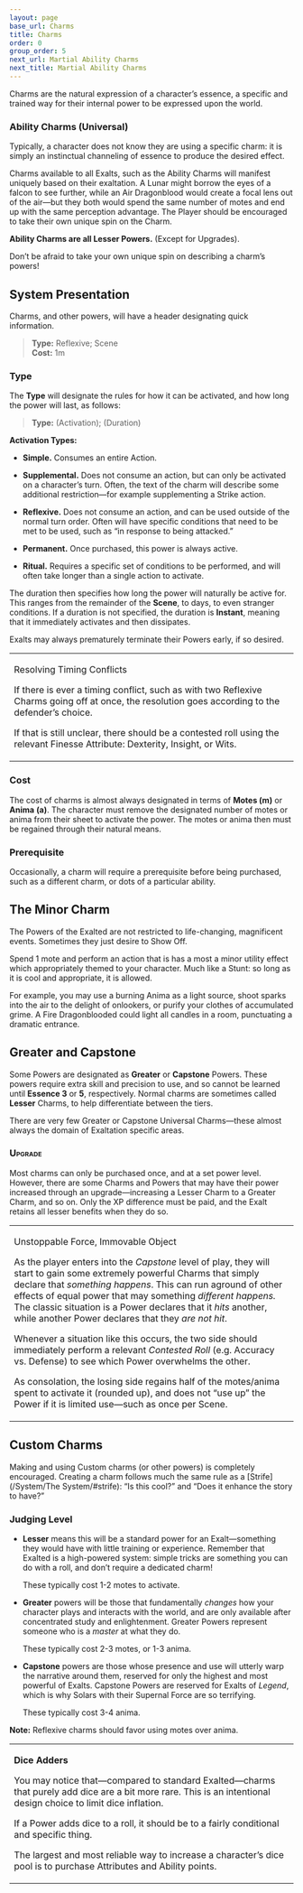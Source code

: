 ```yaml
---
layout: page
base_url: Charms
title: Charms
order: 0
group_order: 5
next_url: Martial Ability Charms
next_title: Martial Ability Charms
---
```


Charms are the natural expression of a character’s essence, a specific
and trained way for their internal power to be expressed upon the world.

### Ability Charms (Universal)

Typically, a character does not know they are using a specific charm: it
is simply an instinctual channeling of essence to produce the desired
effect.

Charms available to all Exalts, such as the Ability Charms will manifest
uniquely based on their exaltation. A Lunar might borrow the eyes of a
falcon to see further, while an Air Dragonblood would create a focal
lens out of the air—but they both would spend the same number of motes
and end up with the same perception advantage. The Player should be
encouraged to take their own unique spin on the Charm.

**Ability Charms are all Lesser Powers.** (Except for Upgrades).

Don’t be afraid to take your own unique spin on describing a charm’s
powers!

System Presentation
-------------------

Charms, and other powers, will have a header designating quick
information.

> **Type:** Reflexive; Scene  
> **Cost:** 1m

### Type

The **Type** will designate the rules for how it can be activated, and
how long the power will last, as follows:

> **Type:** (Activation); (Duration)

**Activation Types:**

-   **Simple.** Consumes an entire Action.

-   **Supplemental.** Does not consume an action, but can only be
    activated on a character’s turn. Often, the text of the charm will
    describe some additional restriction—for example supplementing a
    Strike action.

-   **Reflexive.** Does not consume an action, and can be used outside
    of the normal turn order. Often will have specific conditions that
    need to be met to be used, such as “in response to being attacked.”

-   **Permanent.** Once purchased, this power is always active.

-   **Ritual.** Requires a specific set of conditions to be performed,
    and will often take longer than a single action to activate.

The duration then specifies how long the power will naturally be active
for. This ranges from the remainder of the **Scene**, to days, to even
stranger conditions. If a duration is not specified, the duration is
**Instant**, meaning that it immediately activates and then dissipates.

Exalts may always prematurely terminate their Powers early, if so
desired.

<table>
<tbody>
<tr class="odd">
<td><p>Resolving Timing Conflicts</p>
<p>If there is ever a timing conflict, such as with two Reflexive Charms going off at once, the resolution goes according to the defender’s choice.</p>
<p>If that is still unclear, there should be a contested roll using the relevant Finesse Attribute: Dexterity, Insight, or Wits.</p></td>
</tr>
</tbody>
</table>

### Cost

The cost of charms is almost always designated in terms of **Motes (m)**
or **Anima** **(a)**. The character must remove the designated number of
motes or anima from their sheet to activate the power. The motes or
anima then must be regained through their natural means.

### Prerequisite

Occasionally, a charm will require a prerequisite before being
purchased, such as a different charm, or dots of a particular ability.

The Minor Charm
---------------

The Powers of the Exalted are not restricted to life-changing,
magnificent events. Sometimes they just desire to Show Off.

Spend 1 mote and perform an action that is has a most a minor utility
effect which appropriately themed to your character. Much like a Stunt:
so long as it is cool and appropriate, it is allowed.

For example, you may use a burning Anima as a light source, shoot sparks
into the air to the delight of onlookers, or purify your clothes of
accumulated grime. A Fire Dragonblooded could light all candles in a
room, punctuating a dramatic entrance.

Greater and Capstone
--------------------

Some Powers are designated as **Greater** or **Capstone** Powers. These
powers require extra skill and precision to use, and so cannot be
learned until **Essence 3** or **5**, respectively. Normal charms are
sometimes called **Lesser** Charms, to help differentiate between the
tiers.

There are very few Greater or Capstone Universal Charms—these almost
always the domain of Exaltation specific areas.

### <span class="smallcaps">Upgrade</span>

Most charms can only be purchased once, and at a set power level.
However, there are some Charms and Powers that may have their power
increased through an upgrade—increasing a Lesser Charm to a Greater
Charm, and so on. Only the XP difference must be paid, and the Exalt
retains all lesser benefits when they do so.

<table>
<tbody>
<tr class="odd">
<td><p>Unstoppable Force, Immovable Object</p>
<p>As the player enters into the <em>Capstone</em> level of play, they will start to gain some extremely powerful Charms that simply declare that <em>something happens</em>. This can run aground of other effects of equal power that may something <em>different happens.</em> The classic situation is a Power declares that it <em>hits</em> another, while another Power declares that they <em>are not hit</em>.</p>
<p>Whenever a situation like this occurs, the two side should immediately perform a relevant <em>Contested Roll</em> (e.g. Accuracy vs. Defense) to see which Power overwhelms the other.</p>
<p>As consolation, the losing side regains half of the motes/anima spent to activate it (rounded up), and does not “use up” the Power if it is limited use—such as once per Scene.</p></td>
</tr>
</tbody>
</table>

Custom Charms
-------------

Making and using Custom charms (or other powers) is completely
encouraged. Creating a charm follows much the same rule as a
[Strife](/System/The System/#strife): “Is this cool?” and “Does it enhance the story to
have?”

### Judging Level

-   **Lesser** means this will be a standard power for an
    Exalt—something they would have with little training or experience.
    Remember that Exalted is a high-powered system: simple tricks are
    something you can do with a roll, and don’t require a dedicated
    charm!

    These typically cost 1-2 motes to activate.

-   **Greater** powers will be those that fundamentally *changes* how
    your character plays and interacts with the world, and are only
    available after concentrated study and enlightenment. Greater Powers
    represent someone who is a *master* at what they do.

    These typically cost 2-3 motes, or 1-3 anima.

-   **Capstone** powers are those whose presence and use will utterly
    warp the narrative around them, reserved for only the highest and
    most powerful of Exalts. Capstone Powers are reserved for Exalts of
    *Legend*, which is why Solars with their Supernal Force are so
    terrifying.

    These typically cost 3-4 anima.

**Note:** Reflexive charms should favor using motes over anima.

<table>
<tbody>
<tr class="odd">
<td><p><strong>Dice Adders</strong></p>
<p>You may notice that—compared to standard Exalted—charms that purely add dice are a bit more rare. This is an intentional design choice to limit dice inflation.</p>
<p>If a Power adds dice to a roll, it should be to a fairly conditional and specific thing.</p>
<p>The largest and most reliable way to increase a character’s dice pool is to purchase Attributes and Ability points.</p></td>
</tr>
</tbody>
</table>

